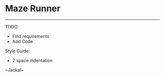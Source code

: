 # Maze Runner
-------------
TODO:
+ Find requirements
+ Add Code

Style Guide:
+ 2 space indentation

~Jackal~